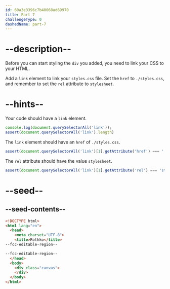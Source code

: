 ```yaml
---
id: 60a3e3396c7b40068ad69970
title: Part 7
challengeType: 0
dashedName: part-7
---
```


# --description--

Before you can start styling the `div` you added, you need to link your CSS to your HTML.

Add a `link` element to link your `styles.css` file. Set the `href` to `./styles.css`, and remember to set the `rel` attribute to `stylesheet`.

# --hints--

Your code should have a `link` element.

```js
console.log(document.querySelectorAll('link'));
assert(document.querySelectorAll('link').length)
```

The `link` element should have an `href` of `./styles.css`.

```js
assert(document.querySelectorAll('link')[1].getAttribute('href') === './styles.css');
```

The `rel` attribute should have the value `stylesheet`.

```js
assert(document.querySelectorAll('link')[1].getAttribute('rel') === 'stylesheet');
```

# --seed--

## --seed-contents--

```html
<!DOCTYPE html>
<html lang="en">
  <head>
    <meta charset="UTF-8">
    <title>Rothko</title>
--fcc-editable-region--

--fcc-editable-region--
  </head>
  <body>
    <div class="canvas">
    </div>
  </body>
</html>
```
